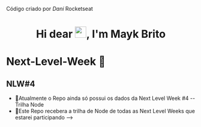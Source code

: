 Código criado por *Dani* Rocketseat

<h1 align="center">Hi dear <img src="https://raw.githubusercontent.com/kaueMarques/kaueMarques/master/hi.gif" width="30px">, I'm Mayk Brito</h1>

# Next-Level-Week 🚀

## NLW#4

 - 🚀Atualmente o Repo ainda só possui os dados da Next Level Week #4 -- Trilha Node
 - 🚀Este Repo recebera a trilha de Node de todas as Next Level Weeks que estarei participando
 -->
